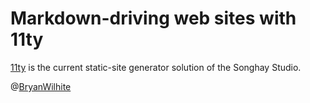 # Markdown-driving web sites with 11ty

[11ty](https://11ty.io) is the current static-site generator solution of the Songhay Studio.

@[BryanWilhite](https://twitter.com/BryanWilhite)
